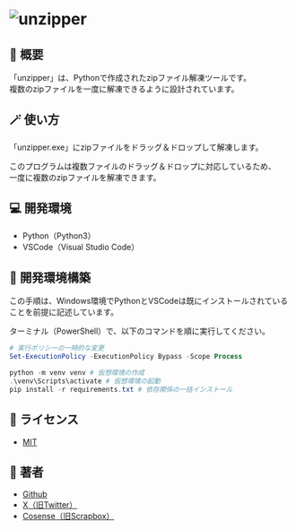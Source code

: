 
# ![unzipper](https://i.gyazo.com/a3518df9db3107c94a9e079d24187541.png)

## 📗 概要

「unzipper」は、Pythonで作成されたzipファイル解凍ツールです。  
複数のzipファイルを一度に解凍できるように設計されています。

## 🪄 使い方

「unzipper.exe」にzipファイルをドラッグ＆ドロップして解凍します。  

このプログラムは複数ファイルのドラッグ＆ドロップに対応しているため、  
一度に複数のzipファイルを解凍できます。

## 💻 開発環境

- Python（Python3）
- VSCode（Visual Studio Code）

## 🔨 開発環境構築

この手順は、Windows環境でPythonとVSCodeは既にインストールされていることを前提に記述しています。

ターミナル（PowerShell）で、以下のコマンドを順に実行してください。

``` powershell
# 実行ポリシーの一時的な変更
Set-ExecutionPolicy -ExecutionPolicy Bypass -Scope Process

python -m venv venv # 仮想環境の作成
.\venv\Scripts\activate # 仮想環境の起動
pip install -r requirements.txt # 依存関係の一括インストール
```

## 🎫 ライセンス

- [MIT](LICENSE)  

## 👀 著者

- [Github](https://github.com/Rutile3)
- [X（旧Twitter）](https://x.com/Rutile_Darkness)
- [Cosense（旧Scrapbox）](https://scrapbox.io/Rutile3-Tech/)  
